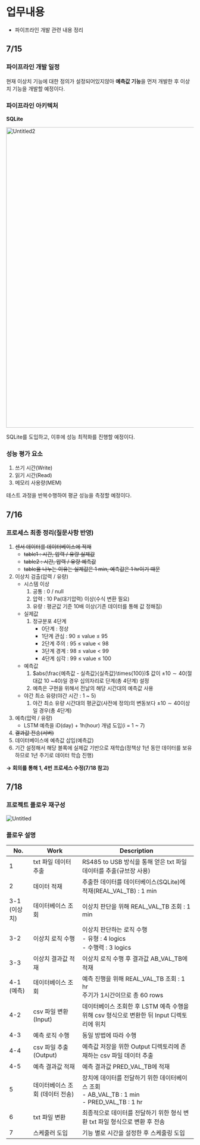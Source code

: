 # 업무내용

- 파이프라인 개발 관련 내용 정리

## 7/15

### 파이프라인 개발 일정

현재 이상치 기능에 대한 정의가 설정되어있지않아 **예측값 기능**을 먼저 개발한 후 이상치 기능을 개발할 예정이다.

### 파이프라인 아키텍처


**SQLite**

<img width="807" alt="Untitled2" src="https://github.com/user-attachments/assets/985fe1de-5bc2-4ebf-9a03-c95af1a5c077">

SQLite를 도입하고, 이후에 성능 최적화를 진행할 예정이다.

### 성능 평가 요소

1. 쓰기 시간(Write)
2. 읽기 시간(Read)
3. 메모리 사용량(MEM)

테스트 과정을 반복수행하여 평균 성능을 측정할 예정이다.

## 7/16

### 프로세스 최종 정리(질문사항 반영)

1. ~~센서 데이터를 데이터베이스에 적재~~
    - ~~table1 : 시간, 압력 / 유량 실제값~~
    - ~~table2 : 시간, 압력 / 유량 예측값~~
    - ~~table을 나누는 이유는 실제값은 1 min, 예측값은 1 hr이기 때문~~
2. 이상치 검출(압력 / 유량)
    - 시스템 이상
        1. 공통 : 0 / null
        2. 압력 : 10 Pa(대기압력) 이상(수식 변환 필요)
        3. 유량 :  평균값 기준 10배 이상(기존 데이터를 통해 값 정해짐)
    - 실제값
        1. 정규분포 4단계
            - 0단계 : 정상
            - 1단계 관심 : 90 ≤ value ≤ 95
            - 2단계 주의 : 95 ≤ value < 98
            - 3단계 경계 : 98 ≤ value < 99
            - 4단계 심각 : 99 ≤ value ≤ 100
    - 예측값
        1. $abs(\frac{예측값 - 실측값}{실측값}\times{100})$ 값이  $\pm 10\sim40$(절대값 10 ~40)일 경우 십의자리로 단계(총 4단계) 
        설정
        2. 예측은 구현을 위해서 전날의 해당 시간대의 예측값 사용
    - 야간 최소 유량(야간 시간 : 1 ~ 5)
        1. 야간 최소 유량 시간대의 평균값(사전에 정의)의 변동보다  $\pm 10\sim40$이상일 경우(총 4단계) 
3. 예측(압력 / 유량)
    - LSTM 예측을 iD(day) + 1h(hour) 개념 도입(i = 1 ~ 7)
4. ~~결과값 전송(서버)~~
5. 데이터베이스에 예측값 삽입(예측값)
6. 기간 설정해서 해당 블록에 실제값 기반으로 재학습(정책상 1년 동안 데이터를 보유하므로 1년 주기로 데이터 학습 진행)

**→ 회의를 통해 1, 4번 프로세스 수정(7/18 참고)**

## 7/18

### 프로젝트 플로우 재구성

![Untitled](https://prod-files-secure.s3.us-west-2.amazonaws.com/0c79766f-e6e5-47fb-bb1f-6711656123dd/694cf1d1-c889-4728-924b-1ee3dc917fd3/a647217b-2635-4256-9d33-6e0c66596771.png)

### 플로우 설명

| No. | Work | Description |
| --- | --- | --- |
| 1 | txt 파일 데이터 추출 | RS485 to USB 방식을 통해 얻은 txt 파일 데이터를 추출(규브장 사용) |
| 2 | 데이터 적재 | 추출한 데이터를 데이터베이스(SQLite)에 적재(REAL_VAL_TB) : 1 min |
| 3-1 (이상치) | 데이터베이스 조회 | 이상치 판단을 위해 REAL_VAL_TB 조회 : 1 min |
| 3-2 | 이상치 로직 수행 | 이상치 판단하는 로직 수행<br>- 유형 : 4 logics<br>- 수행력 : 3 logics |
| 3-3 | 이상치 결과값 적재 | 이상치 로직 수행 후 결과값 AB_VAL_TB에 적재 |
| 4-1 (예측) | 데이터베이스 조회 | 예측 진행을 위해 REAL_VAL_TB 조회 : 1 hr<br>주기가 1시간이므로 총 60 rows |
| 4-2 | csv 파일 변환 (Input) | 데이터베이스 조회한 후 LSTM 예측 수행을 위해 csv 형식으로 변환한 뒤 Input 디렉토리에 위치 |
| 4-3 | 예측 로직 수행 | 동일 방법에 따라 수행 |
| 4-4 | csv 파일 추출 (Output) | 예측값 저장을 위한 Output 디렉토리에 존재하는 csv 파일 데이터 추출 |
| 4-5 | 예측 결과값 적재 | 예측 결과값 PRED_VAL_TB에 적재 |
| 5 | 데이터베이스 조회 (데이터 전송) | 장치에 데이터를 전달하기 위한 데이터베이스 조회<br>- AB_VAL_TB : 1 min<br>- PRED_VAL_TB : 1 hr |
| 6 | txt 파일 변환 | 최종적으로 데이터를 전달하기 위한 형식 변환 txt 파일 형식으로 변환 후 전송 |
| 7 | 스케줄러 도입 | 기능 별로 시간을 설정한 후 스케줄링 도입 |
